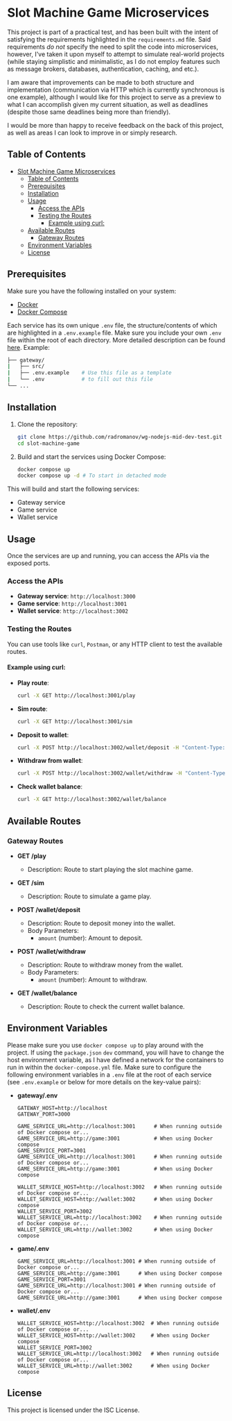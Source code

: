 # Slot Machine Game Microservices

This project is part of a practical test, and has been built with the intent of satisfying the requirements highlighted in the `requirements.md` file. Said requirements _do not_ specify the need to split the code into microservices, however, I've taken it upon myself to attempt to simulate real-world projects (while staying simplistic and minimalistic, as I do not employ features such as message brokers, databases, authentication, caching, and etc.).

I am aware that improvements can be made to both structure and implementation (communication via HTTP which is currently synchronous is one example), although I would like for this project to serve as a preview to what I can accomplish given my current situation, as well as deadlines (despite those same deadlines being more than friendly).

I would be more than happy to receive feedback on the back of this project, as well as areas I can look to improve in or simply research.

## Table of Contents

- [Slot Machine Game Microservices](#slot-machine-game-microservices)
  - [Table of Contents](#table-of-contents)
  - [Prerequisites](#prerequisites)
  - [Installation](#installation)
  - [Usage](#usage)
    - [Access the APIs](#access-the-apis)
    - [Testing the Routes](#testing-the-routes)
      - [Example using curl:](#example-using-curl)
  - [Available Routes](#available-routes)
    - [Gateway Routes](#gateway-routes)
  - [Environment Variables](#environment-variables)
  - [License](#license)

## Prerequisites

Make sure you have the following installed on your system:

- [Docker](https://docs.docker.com/get-docker/)
- [Docker Compose](https://docs.docker.com/compose/)

Each service has its own unique `.env` file, the structure/contents of which are highlighted in a `.env.example` file. Make sure you include your own `.env` file within the root of each directory. More detailed description can be found [here](#environment-variables). Example:

```bash
├── gateway/
|   ├── src/
|   ├── .env.example    # Use this file as a template
|   └── .env            # to fill out this file
└── ...

```

## Installation

1. Clone the repository:

   ```sh
   git clone https://github.com/radromanov/wg-nodejs-mid-dev-test.git
   cd slot-machine-game
   ```

2. Build and start the services using Docker Compose:
   ```sh
   docker compose up
   docker compose up -d # To start in detached mode
   ```

This will build and start the following services:

- Gateway service
- Game service
- Wallet service

## Usage

Once the services are up and running, you can access the APIs via the exposed ports.

### Access the APIs

- **Gateway service**: `http://localhost:3000`
- **Game service**: `http://localhost:3001`
- **Wallet service**: `http://localhost:3002`

### Testing the Routes

You can use tools like `curl`, `Postman`, or any HTTP client to test the available routes.

#### Example using curl:

- **Play route**:

  ```sh
  curl -X GET http://localhost:3001/play
  ```

- **Sim route**:

  ```sh
  curl -X GET http://localhost:3001/sim
  ```

- **Deposit to wallet**:

  ```sh
  curl -X POST http://localhost:3002/wallet/deposit -H "Content-Type: application/json" -d '{"amount": 100}'
  ```

- **Withdraw from wallet**:

  ```sh
  curl -X POST http://localhost:3002/wallet/withdraw -H "Content-Type: application/json" -d '{"amount": 50}'
  ```

- **Check wallet balance**:
  ```sh
  curl -X GET http://localhost:3002/wallet/balance
  ```

## Available Routes

### Gateway Routes

- **GET /play**

  - Description: Route to start playing the slot machine game.

- **GET /sim**

  - Description: Route to simulate a game play.

- **POST /wallet/deposit**

  - Description: Route to deposit money into the wallet.
  - Body Parameters:
    - `amount` (number): Amount to deposit.

- **POST /wallet/withdraw**

  - Description: Route to withdraw money from the wallet.
  - Body Parameters:
    - `amount` (number): Amount to withdraw.

- **GET /wallet/balance**
  - Description: Route to check the current wallet balance.

## Environment Variables

Please make sure you use `docker compose up` to play around with the project. If using the `package.json` `dev` command, you will have to change the host environment variable, as I have defined a network for the containers to run in within the `docker-compose.yml` file. Make sure to configure the following environment variables in a `.env` file at the root of each service (see `.env.example` or below for more details on the key-value pairs):

- **gateway/.env**

  ```env
  GATEWAY_HOST=http://localhost
  GATEWAY_PORT=3000

  GAME_SERVICE_URL=http://localhost:3001      # When running outside of Docker compose or...
  GAME_SERVICE_URL=http://game:3001           # When using Docker compose
  GAME_SERVICE_PORT=3001
  GAME_SERVICE_URL=http://localhost:3001      # When running outside of Docker compose or...
  GAME_SERVICE_URL=http://game:3001           # When using Docker compose

  WALLET_SERVICE_HOST=http://localhost:3002   # When running outside of Docker compose or...
  WALLET_SERVICE_HOST=http://wallet:3002      # When using Docker compose
  WALLET_SERVICE_PORT=3002
  WALLET_SERVICE_URL=http://localhost:3002    # When running outside of Docker compose or...
  WALLET_SERVICE_URL=http://wallet:3002       # When using Docker compose
  ```

- **game/.env**

  ```env
  GAME_SERVICE_URL=http://localhost:3001 # When running outside of Docker compose or...
  GAME_SERVICE_URL=http://game:3001      # When using Docker compose
  GAME_SERVICE_PORT=3001
  GAME_SERVICE_URL=http://localhost:3001 # When running outside of Docker compose or...
  GAME_SERVICE_URL=http://game:3001      # When using Docker compose
  ```

- **wallet/.env**

  ```env
  WALLET_SERVICE_HOST=http://localhost:3002  # When running outside of Docker compose or...
  WALLET_SERVICE_HOST=http://wallet:3002     # When using Docker compose
  WALLET_SERVICE_PORT=3002
  WALLET_SERVICE_URL=http://localhost:3002   # When running outside of Docker compose or...
  WALLET_SERVICE_URL=http://wallet:3002      # When using Docker compose
  ```

## License

This project is licensed under the ISC License.

```

```
